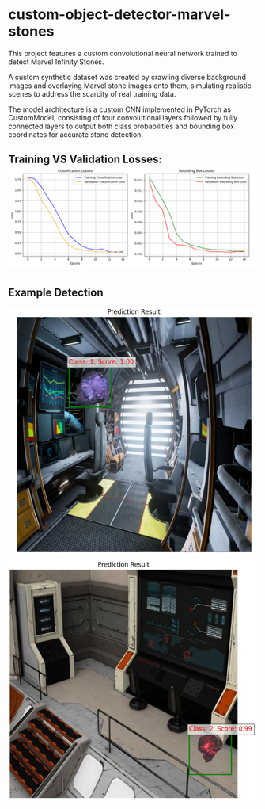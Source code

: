 # custom-object-detector-marvel-stones
This project features a custom convolutional neural network trained to detect Marvel Infinity Stones.

A custom synthetic dataset was created by crawling diverse background images and overlaying Marvel stone images onto them, simulating realistic scenes to address the scarcity of real training data.

The model architecture is a custom CNN implemented in PyTorch as CustomModel, consisting of four convolutional layers followed by fully connected layers to output both class probabilities and bounding box coordinates for accurate stone detection.

## Training VS Validation Losses: ![Loss Graphs](images/val-train-loss.png)

## Example Detection

![Result1](images/result3.png)
![Result2](images/result5.png)
